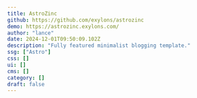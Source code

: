 ```yaml
---
title: AstroZinc
github: https://github.com/exylons/astrozinc
demo: https://astrozinc.exylons.com/
author: "lance"
date: 2024-12-01T09:50:09.102Z
description: "Fully featured minimalist blogging template."
ssg: ["Astro"]
css: []
ui: []
cms: []
category: []
draft: false
---
```

